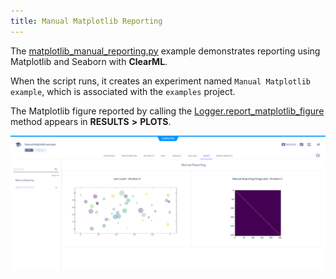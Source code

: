 ```yaml
---
title: Manual Matplotlib Reporting
---
```


The [matplotlib_manual_reporting.py](https://github.com/allegroai/clearml/blob/master/examples/reporting/matplotlib_manual_reporting.py) 
example demonstrates reporting using Matplotlib and Seaborn with **ClearML**.

When the script runs, it creates an experiment named `Manual Matplotlib example`, which is associated with the 
`examples` project.

The Matplotlib figure reported by calling the [Logger.report_matplotlib_figure](../../references/sdk/logger.md#report_matplotlib_figure)
method appears in **RESULTS** **>** **PLOTS**.

![image](../../img/manual_matplotlib_reporting_01.png)